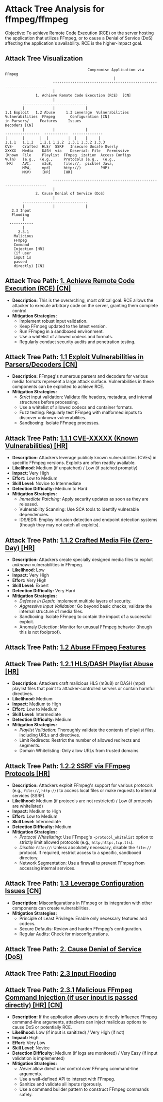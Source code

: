 # Attack Tree Analysis for ffmpeg/ffmpeg

Objective: To achieve Remote Code Execution (RCE) on the server hosting the application that utilizes FFmpeg, or to cause a Denial of Service (DoS) affecting the application's availability. RCE is the higher-impact goal.

## Attack Tree Visualization

```
                                      Compromise Application via FFmpeg
                                                  |
                      -------------------------------------------------------------------
                      |                                                                 
              1. Achieve Remote Code Execution (RCE)  [CN]                        
                      |                                                                 
        ------------------------------                                    
        |             |              |                                   
1.1 Exploit   1.2 Abuse     1.3 Leverage  Vulnerabilities           
Vulnerabilities  FFmpeg       Configuration [CN]                       
in Parsers/     Features     Issues                                      
Decoders [CN]
        |             |              |                                   
----------------  -----------  --------------                       
|       |       |  |         |  |    |     |                       
1.1.1   1.1.2   1.2.1 1.2.2  1.3.1 1.3.2 1.3.3                   
CVE-    Crafted  HLS/  SSRF   Insecure Unsafe Overly                 
XXXXX   Media    DASH  via    Deserial- File   Permissive            
(Known  File     Playlist  FFmpeg  ization  Access Configs          
Vuln)   (e.g.,  (e.g.,     Protocols (e.g.,  (e.g.,              
[HR]    AVI,     m3u8,     file://,  pickle) Java,                
        MP4,     mpd)      http://)         PHP)                   
        MKV)     [HR]      [HR]                                                                          
                                                                
                      -------------------------------------------------------------------
                      |
              2. Cause Denial of Service (DoS)
                      |
        ------------------------------
        |             |              |
   2.3 Input
   Flooding
        |
  -----------
        |
      2.3.1
    Malicious
    FFmpeg
    Command
    Injection [HR]
    (if user
    input is
    passed
    directly) [CN]
```

## Attack Tree Path: [1. Achieve Remote Code Execution (RCE) [CN]](./attack_tree_paths/1__achieve_remote_code_execution__rce___cn_.md)

*   **Description:** This is the overarching, most critical goal. RCE allows the attacker to execute arbitrary code on the server, granting them complete control.
*   **Mitigation Strategies:**
    *   Implement robust input validation.
    *   Keep FFmpeg updated to the latest version.
    *   Run FFmpeg in a sandboxed environment.
    *   Use a whitelist of allowed codecs and formats.
    *   Regularly conduct security audits and penetration testing.

## Attack Tree Path: [1.1 Exploit Vulnerabilities in Parsers/Decoders [CN]](./attack_tree_paths/1_1_exploit_vulnerabilities_in_parsersdecoders__cn_.md)

*   **Description:** FFmpeg's numerous parsers and decoders for various media formats represent a large attack surface. Vulnerabilities in these components can be exploited to achieve RCE.
*   **Mitigation Strategies:**
    *   *Strict* input validation: Validate file headers, metadata, and internal structures before processing.
    *   Use a whitelist of allowed codecs and container formats.
    *   Fuzz testing: Regularly test FFmpeg with malformed inputs to discover unknown vulnerabilities.
    *   Sandboxing: Isolate FFmpeg processes.

## Attack Tree Path: [1.1.1 CVE-XXXXX (Known Vulnerabilities) [HR]](./attack_tree_paths/1_1_1_cve-xxxxx__known_vulnerabilities___hr_.md)

*   **Description:** Attackers leverage publicly known vulnerabilities (CVEs) in specific FFmpeg versions. Exploits are often readily available.
*   **Likelihood:** Medium (if unpatched) / Low (if patched promptly)
*   **Impact:** Very High
*   **Effort:** Low to Medium
*   **Skill Level:** Novice to Intermediate
*   **Detection Difficulty:** Medium to Hard
*   **Mitigation Strategies:**
    *   *Immediate Patching:* Apply security updates as soon as they are released.
    *   Vulnerability Scanning: Use SCA tools to identify vulnerable dependencies.
    *   IDS/EDR: Employ intrusion detection and endpoint detection systems (though they may not catch all exploits).

## Attack Tree Path: [1.1.2 Crafted Media File (Zero-Day) [HR]](./attack_tree_paths/1_1_2_crafted_media_file__zero-day___hr_.md)

*   **Description:** Attackers create specially designed media files to exploit *unknown* vulnerabilities in FFmpeg.
*   **Likelihood:** Low
*   **Impact:** Very High
*   **Effort:** Very High
*   **Skill Level:** Expert
*   **Detection Difficulty:** Very Hard
*   **Mitigation Strategies:**
    *   *Defense in Depth:* Implement multiple layers of security.
    *   *Aggressive Input Validation:* Go beyond basic checks; validate the internal structure of media files.
    *   Sandboxing: Isolate FFmpeg to contain the impact of a successful exploit.
    *   Anomaly Detection: Monitor for unusual FFmpeg behavior (though this is not foolproof).

## Attack Tree Path: [1.2 Abuse FFmpeg Features](./attack_tree_paths/1_2_abuse_ffmpeg_features.md)



## Attack Tree Path: [1.2.1 HLS/DASH Playlist Abuse [HR]](./attack_tree_paths/1_2_1_hlsdash_playlist_abuse__hr_.md)

*   **Description:** Attackers craft malicious HLS (m3u8) or DASH (mpd) playlist files that point to attacker-controlled servers or contain harmful directives.
*   **Likelihood:** Medium
*   **Impact:** Medium to High
*   **Effort:** Low to Medium
*   **Skill Level:** Intermediate
*   **Detection Difficulty:** Medium
*   **Mitigation Strategies:**
    *   *Playlist Validation:* Thoroughly validate the contents of playlist files, including URLs and directives.
    *   Limit Redirects: Restrict the number of allowed redirects and segments.
    *   Domain Whitelisting: Only allow URLs from trusted domains.

## Attack Tree Path: [1.2.2 SSRF via FFmpeg Protocols [HR]](./attack_tree_paths/1_2_2_ssrf_via_ffmpeg_protocols__hr_.md)

*   **Description:** Attackers exploit FFmpeg's support for various protocols (e.g., `file://`, `http://`) to access local files or make requests to internal services (SSRF).
*   **Likelihood:** Medium (if protocols are not restricted) / Low (if protocols are whitelisted)
*   **Impact:** Medium to High
*   **Effort:** Low to Medium
*   **Skill Level:** Intermediate
*   **Detection Difficulty:** Medium
*   **Mitigation Strategies:**
    *   *Protocol Whitelisting:* Use FFmpeg's `-protocol_whitelist` option to strictly limit allowed protocols (e.g., `http,https,tcp,tls`).
    *   *Disable `file://`:* Unless absolutely necessary, disable the `file://` protocol. If required, restrict access to a specific, sandboxed directory.
    *   Network Segmentation: Use a firewall to prevent FFmpeg from accessing internal services.

## Attack Tree Path: [1.3 Leverage Configuration Issues [CN]](./attack_tree_paths/1_3_leverage_configuration_issues__cn_.md)

*   **Description:** Misconfigurations in FFmpeg or its integration with other components can create vulnerabilities.
*   **Mitigation Strategies:**
    *   Principle of Least Privilege: Enable only necessary features and codecs.
    *   Secure Defaults: Review and harden FFmpeg's configuration.
    *   Regular Audits: Check for misconfigurations.

## Attack Tree Path: [2. Cause Denial of Service (DoS)](./attack_tree_paths/2__cause_denial_of_service__dos_.md)



## Attack Tree Path: [2.3 Input Flooding](./attack_tree_paths/2_3_input_flooding.md)



## Attack Tree Path: [2.3.1 Malicious FFmpeg Command Injection (if user input is passed directly) [HR] [CN]](./attack_tree_paths/2_3_1_malicious_ffmpeg_command_injection__if_user_input_is_passed_directly___hr___cn_.md)

*   **Description:** If the application allows users to directly influence FFmpeg command-line arguments, attackers can inject malicious options to cause DoS or potentially RCE.
*   **Likelihood:** Low (if input is sanitized) / Very High (if not)
*   **Impact:** High
*   **Effort:** Very Low
*   **Skill Level:** Novice
*   **Detection Difficulty:** Medium (if logs are monitored) / Very Easy (if input validation is implemented)
*   **Mitigation Strategies:**
    *   *Never* allow direct user control over FFmpeg command-line arguments.
    *   Use a well-defined API to interact with FFmpeg.
    *   Sanitize and validate all inputs rigorously.
    *   Use a command builder pattern to construct FFmpeg commands safely.

